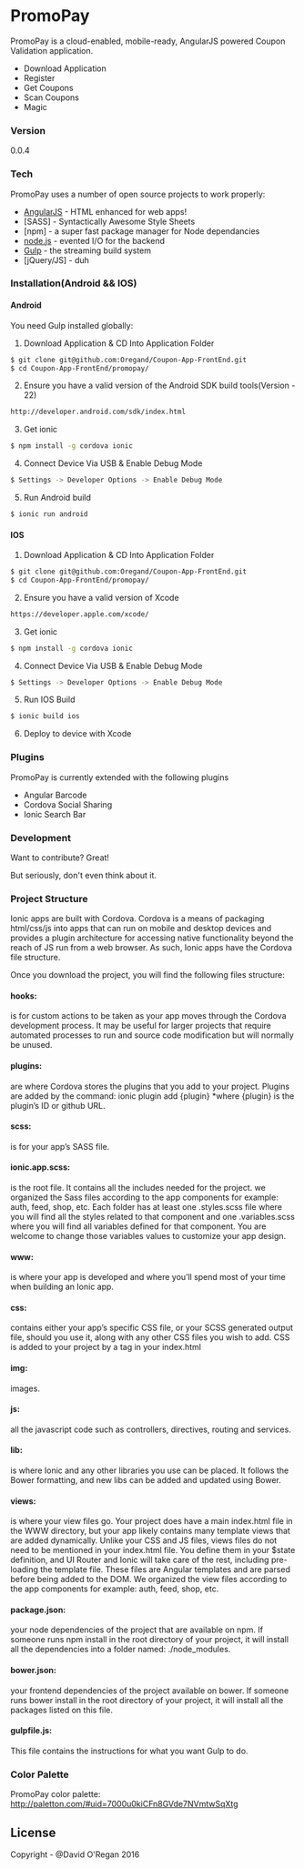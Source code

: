 # PromoPay

PromoPay is a cloud-enabled, mobile-ready, AngularJS powered Coupon Validation application.

  - Download Application
  - Register
  - Get Coupons
  - Scan Coupons
  - Magic

### Version
0.0.4

### Tech

PromoPay uses a number of open source projects to work properly:

* [AngularJS] - HTML enhanced for web apps!
* [SASS] - Syntactically Awesome Style Sheets
* [npm] - a super fast package manager for Node dependancies
* [node.js] - evented I/O for the backend
* [Gulp] - the streaming build system
* [jQuery/JS] - duh

### Installation(Android && IOS)

#### Android

You need Gulp installed globally:

1. Download Application & CD Into Application Folder

```sh
$ git clone git@github.com:Oregand/Coupon-App-FrontEnd.git
$ cd Coupon-App-FrontEnd/promopay/
```

2. Ensure you have a valid version of the Android SDK build tools(Version - 22)

```sh
http://developer.android.com/sdk/index.html
```

3. Get ionic

```sh
$ npm install -g cordova ionic
```

4. Connect Device Via USB & Enable Debug Mode

```sh
$ Settings -> Developer Options -> Enable Debug Mode
```

5. Run Android build

```sh
$ ionic run android
```

#### IOS


1. Download Application & CD Into Application Folder

```sh
$ git clone git@github.com:Oregand/Coupon-App-FrontEnd.git
$ cd Coupon-App-FrontEnd/promopay/
```

2. Ensure you have a valid version of Xcode

```sh
https://developer.apple.com/xcode/
```

3. Get ionic

```sh
$ npm install -g cordova ionic
```

4. Connect Device Via USB & Enable Debug Mode

```sh
$ Settings -> Developer Options -> Enable Debug Mode
```

5. Run IOS Build

```sh
$ ionic build ios
```

6. Deploy to device with Xcode

### Plugins

PromoPay is currently extended with the following plugins

* Angular Barcode
* Cordova Social Sharing
* Ionic Search Bar

### Development

Want to contribute? Great!

But seriously, don't even think about it.


### Project Structure
Ionic apps are built with Cordova. Cordova is a means of packaging html/css/js into apps that can run on mobile and desktop devices and provides a plugin architecture for accessing native functionality beyond the reach of JS run from a web browser. As such, Ionic apps have the Cordova file structure.

Once you download the project, you will find the following files structure:

#### hooks:

is for custom actions to be taken as your app moves through the Cordova development process. It may be useful for larger projects that require automated processes to run and source code modification but will normally be unused.

#### plugins:

are where Cordova stores the plugins that you add to your project. Plugins are added by the command: ionic plugin add {plugin}  *where {plugin} is the plugin’s ID or github URL.

#### scss:
is for your app’s SASS file.

#### ionic.app.scss:
is the root file. It contains all the includes needed for the project.
we organized the Sass files according to the app components for example: auth, feed, shop, etc. Each folder has at least one .styles.scss file where you will find all the styles related to that component and one .variables.scss where you will find all variables defined for that component. You are welcome to change those variables values to customize your app design.

#### www:
is where your app is developed and where you’ll spend most of your time when building an Ionic app.

#### css:
contains either your app’s specific CSS file, or your SCSS generated output file, should you use it, along with any other CSS files you wish to add. CSS is added to your project by a <link> tag in your index.html

#### img:
images.

#### js:
all the javascript code such as controllers, directives, routing and services.

#### lib:
is where Ionic and any other libraries you use can be placed. It follows the Bower formatting, and new libs can be added and updated using Bower.

#### views:
is where your view files go. Your project does have a main index.html file in the WWW directory, but your app likely contains many template views that are added dynamically. Unlike your CSS and JS files, views files do not need to be mentioned in your index.html file. You define them in your $state definition, and UI Router and Ionic will take care of the rest, including pre-loading the template file. These files are Angular templates and are parsed before being added to the DOM.
We organized the view files according to the app components for example: auth, feed, shop, etc.

#### package.json:
your node dependencies of the project that are available on npm. If someone runs npm install in the root directory of your project, it will install all the dependencies into a folder named:  ./node_modules.

#### bower.json:
your frontend dependencies of the project available on bower. If someone runs bower install in the root directory of your project, it will install all the packages listed on this file.

#### gulpfile.js:  
This file contains the instructions for what you want Gulp to do.


### Color Palette

PromoPay color palette: http://paletton.com/#uid=7000u0kiCFn8GVde7NVmtwSqXtg

License
----

Copyright - @David O'Regan 2016


[//]: # (These are reference links used in the body of this note and get stripped out when the markdown processor does its job. There is no need to format nicely because it shouldn't be seen. Thanks SO - http://stackoverflow.com/questions/4823468/store-comments-in-markdown-syntax)


   [node.js]: <http://nodejs.org>
   [jQuery]: <http://jquery.com>
   [AngularJS]: <http://angularjs.org>
   [Gulp]: <http://gulpjs.com>
